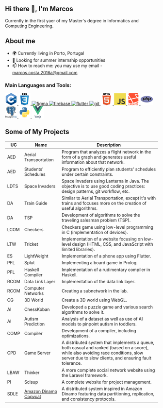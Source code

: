 ## Hi there 👋, I'm Marcos

Currently in the first yaer of my Master's degree in Informatics and Computing Engineering.

## About me

- 🌍 Currently living in Porto, Portugal
- 💼 Looking for summer internship opportunities
- 📫 How to reach me: you may use my email - marcos.costa.2016a@gmail.com

<h3 align="left">Main Languages and Tools:</h3>
<p align="left"> <a href="https://www.w3schools.com/cpp/" target="_blank" rel="noreferrer"> <img src="https://raw.githubusercontent.com/devicons/devicon/master/icons/cplusplus/cplusplus-original.svg" alt="cplusplus" width="40" height="40"/> </a> <a href="https://www.w3schools.com/css/" target="_blank" rel="noreferrer"> <img src="https://raw.githubusercontent.com/devicons/devicon/master/icons/css3/css3-original-wordmark.svg" alt="css3" width="40" height="40"/> </a> <a href="https://www.figma.com/" target="_blank" rel="noreferrer"> <img src="https://www.vectorlogo.zone/logos/figma/figma-icon.svg" alt="figma" width="40" height="40"/> </a> <a href="https://firebase.google.com/" target="_blank" rel="noreferrer"> <img src="https://www.vectorlogo.zone/logos/firebase/firebase-icon.svg" alt="firebase" width="40" height="40"/> </a> <a href="https://flutter.dev" target="_blank" rel="noreferrer"> <img src="https://www.vectorlogo.zone/logos/flutterio/flutterio-icon.svg" alt="flutter" width="40" height="40"/> </a> <a href="https://git-scm.com/" target="_blank" rel="noreferrer"> <img src="https://www.vectorlogo.zone/logos/git-scm/git-scm-icon.svg" alt="git" width="40" height="40"/> </a> <a href="https://www.w3.org/html/" target="_blank" rel="noreferrer"> <img src="https://raw.githubusercontent.com/devicons/devicon/master/icons/html5/html5-original-wordmark.svg" alt="html5" width="40" height="40"/> </a> <a href="https://developer.mozilla.org/en-US/docs/Web/JavaScript" target="_blank" rel="noreferrer"> <img src="https://raw.githubusercontent.com/devicons/devicon/master/icons/javascript/javascript-original.svg" alt="javascript" width="40" height="40"/> </a> <a href="https://laravel.com/" target="_blank" rel="noreferrer"> <img src="https://raw.githubusercontent.com/devicons/devicon/master/icons/laravel/laravel-plain-wordmark.svg" alt="laravel" width="40" height="40"/> </a> <a href="https://www.php.net" target="_blank" rel="noreferrer"> <img src="https://raw.githubusercontent.com/devicons/devicon/master/icons/php/php-original.svg" alt="php" width="40" height="40"/> </a> <a href="https://www.postgresql.org" target="_blank" rel="noreferrer"> <img src="https://raw.githubusercontent.com/devicons/devicon/master/icons/postgresql/postgresql-original-wordmark.svg" alt="postgresql" width="40" height="40"/> </a> <a href="https://www.python.org" target="_blank" rel="noreferrer"> <img src="https://raw.githubusercontent.com/devicons/devicon/master/icons/python/python-original.svg" alt="python" width="40" height="40"/> </a> <a href="https://vuejs.org/" target="_blank" rel="noreferrer"> <img src="https://raw.githubusercontent.com/devicons/devicon/master/icons/vuejs/vuejs-original-wordmark.svg" alt="vuejs" width="40" height="40"/> </a> </p>

## Some of My Projects

| UC   | Name                  | Description                                                                                                                                                                      |
| ---- | --------------------- | -------------------------------------------------------------------------------------------------------------------------------------------------------------------------------- |
| AED  | Aerial Transportation | Program that analyzes a flight network in the form of a graph and generates useful information about that network.                                                               |
| AED  | Students' Schedules   | Program to efficiently plan students' schedules under certain constraints.                                                                                                       |
| LDTS | Space Invaders        | Space Invaders using Lanterna in Java. The objective is to use good coding practices: design patterns, git workflow, etc.                                                        |
| DA   | Train Guide           | Similar to Aerial Transportation, except it's with trains and focuses more on the creation of useful algorithms.                                                                 |
| DA   | TSP                   | Development of algorithms to solve the traveling salesman problem (TSP).                                                                                                         |
| LCOM | Checkers              | Checkers game using low-level programming in C (implementation of devices).                                                                                                      |
| LTW  | Tricket               | Implementation of a website focusing on low-level design (HTML, CSS, and JavaScript with limited libraries).                                                                     |
| ES   | LightWeight           | Implementation of a phone app using Flutter.                                                                                                                                     |
| PFL  | Splut                 | Implementing a board game in Prolog.                                                                                                                                             |
| PFL  | Haskell Compiler      | Implementation of a rudimentary compiler in Haskell.                                                                                                                             |
| RCOM | Data Link Layer       | Implementation of the data link layer.                                                                                                                                           |
| RCOM | Computer Networks     | Creating a subnetwork in the lab.                                                                                                                                                |
| CG   | 3D World              | Create a 3D world using WebGL.                                                                                                                                                   |
| AI   | ChessKoban            | Developed a puzzle game and various search algorithms to solve it.                                                                                                               |
| AI   | Autism Prediction     | Analysis of a dataset as well as use of AI models to pinpoint autism in toddlers.                                                                                                |
| COMP | Compiler              | Development of a compiler, including optimizations.                                                                                                                              |
| CPD  | Game Server           | A distributed system that implements a queue, both casual and ranked (based on a score), while also avoiding race conditions, slow server due to slow clients, and ensuring fault tolerance. |
| LBAW | Thinker               | A more complete social network website using the Laravel framework.                                                                                                              |
| PI   | Scisup                | A complete website for project management.                                                                                                                                       |
| SDLE | [Amazon Dinamo Copycat](https://github.com/MarcosCosta2022/Projects/tree/main/SDLE) | A distributed system inspired in Amazon Dinamo featuring data partitioning, replication, and consistency protocols.|

<!--
**MarcosCosta2022/MarcosCosta2022** is a ✨ _special_ ✨ repository because its `README.md` (this file) appears on your GitHub profile.

Here are some ideas to get you started:

- 🔭 I’m currently working on ...
- 🌱 I’m currently learning ...
- 👯 I’m looking to collaborate on ...
- 🤔 I’m looking for help with ...
- 💬 Ask me about ...
- 📫 How to reach me: ...
- 😄 Pronouns: ...
- ⚡ Fun fact: ...
-->
